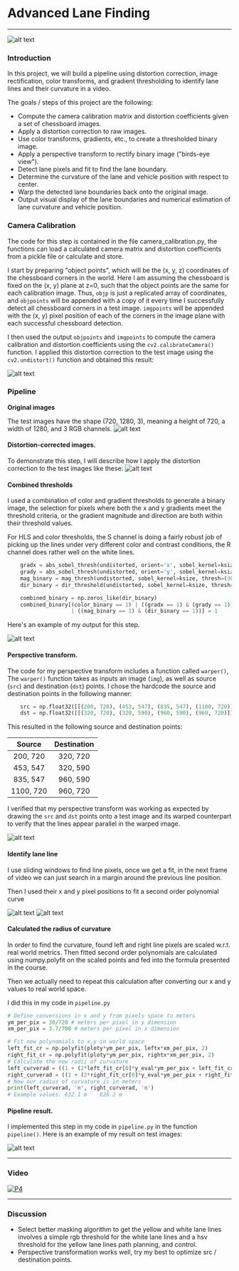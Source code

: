 # **Advanced Lane Finding**
***

![alt text][image1]

### Introduction

In this project, we will build a pipeline using distortion correction, image rectification, color transforms, and gradient thresholding to identify lane lines and their curvature in a video.


The goals / steps of this project are the following:

* Compute the camera calibration matrix and distortion coefficients given a set of chessboard images.
* Apply a distortion correction to raw images.
* Use color transforms, gradients, etc., to create a thresholded binary image.
* Apply a perspective transform to rectify binary image ("birds-eye view").
* Detect lane pixels and fit to find the lane boundary.
* Determine the curvature of the lane and vehicle position with respect to center.
* Warp the detected lane boundaries back onto the original image.
* Output visual display of the lane boundaries and numerical estimation of lane curvature and vehicle position.

[//]: # (Image References)

[image1]: ./resources/preface.png "Preface"
[image2]: ./resources/undistorted.png "Undistorted"
[image3]: ./resources/original_images.png "Original"
[image4]: ./resources/undistorted_images.png "Undistorted Images"
[image5]: ./resources/combined.png "Combined Thresholds"
[image6]: ./resources/warped.png "Perspective Transform"
[image7]: ./resources/sliding_window.png "Sliding Window"
[image8]: ./resources/sliding_window2.png "Sliding Window 2"
[image9]: ./resources/final.png "Pipeline Output"



### Camera Calibration


The code for this step is contained in the file camera_calibration.py, the functions can load a calculated camera matrix and distortion coefficients from a pickle file or calculate and store.

I start by preparing "object points", which will be the (x, y, z) coordinates of the chessboard corners in the world. Here I am assuming the chessboard is fixed on the (x, y) plane at z=0, such that the object points are the same for each calibration image.  Thus, `objp` is just a replicated array of coordinates, and `objpoints` will be appended with a copy of it every time I successfully detect all chessboard corners in a test image.  `imgpoints` will be appended with the (x, y) pixel position of each of the corners in the image plane with each successful chessboard detection.

I then used the output `objpoints` and `imgpoints` to compute the camera calibration and distortion coefficients using the `cv2.calibrateCamera()` function.  I applied this distortion correction to the test image using the `cv2.undistort()` function and obtained this result:

![alt text][image2]

### Pipeline

**Original images**

The test images have the shape (720, 1280, 3), meaning a height of 720, a width of 1280, and 3 RGB channels.
![alt text][image3]

#### Distortion-corrected images.

To demonstrate this step, I will describe how I apply the distortion correction to the test images like these:
![alt text][image4]

#### Combined thresholds


I used a combination of color and gradient thresholds to generate a binary image, the selection for pixels where both the x and y gradients meet the threshold criteria, or the gradient magnitude and direction are both within their threshold values.

For HLS and color thresholds, the S channel is doing a fairly robust job of picking up the lines under very different color and contrast conditions, the R channel does rather well on the white lines.

```python
    gradx = abs_sobel_thresh(undistorted, orient='x', sobel_kernel=ksize, thresh=(20, 100))
    grady = abs_sobel_thresh(undistorted, orient='y', sobel_kernel=ksize, thresh=(20, 100))
    mag_binary = mag_thresh(undistorted, sobel_kernel=ksize, thresh=(30, 100))
    dir_binary = dir_threshold(undistorted, sobel_kernel=ksize, thresh=(0.7, 1.3))

    combined_binary = np.zeros_like(dir_binary)
    combined_binary[(color_binary == 1) | ((gradx == 1) & (grady == 1)) \
                    | ((mag_binary == 1) & (dir_binary == 1))] = 1
```
Here's an example of my output for this step.

![alt text][image5]

#### Perspective transform.

The code for my perspective transform includes a function called `warper()`, The `warper()` function takes as inputs an image (`img`), as well as source (`src`) and destination (`dst`) points.  I chose the hardcode the source and destination points in the following manner:

```python
    src = np.float32([[(200, 720), (453, 547), (835, 547), (1100, 720)]])
    dst = np.float32([[(320, 720), (320, 590), (960, 590), (960, 720)]])
```

This resulted in the following source and destination points:

| Source        | Destination   |
|:-------------:|:-------------:|
| 200, 720      | 320, 720        |
| 453, 547      | 320, 590      |
| 835, 547     | 960, 590      |
| 1100, 720      | 960, 720        |

I verified that my perspective transform was working as expected by drawing the `src` and `dst` points onto a test image and its warped counterpart to verify that the lines appear parallel in the warped image.

![alt text][image6]


#### Identify lane line

I use sliding windows to find line pixels, once we get a fit, in the next frame of video we can just search in a margin around the previous line position.

Then I used their x and y pixel positions to fit a second order polynomial curve

![alt text][image7]
![alt text][image8]

#### Calculated the radius of curvature

In order to find the curvature, found left and right line pixels are scaled w.r.t. real world metrics. Then fitted second order polynomials are calculated using numpy.polyfit on the scaled points and fed into the formula presented in the course.

Then we actually need to repeat this calculation after converting our x and y values to real world space.

I did this in my code in `pipeline.py`

```python
# Define conversions in x and y from pixels space to meters
ym_per_pix = 30/720 # meters per pixel in y dimension
xm_per_pix = 3.7/700 # meters per pixel in x dimension

# Fit new polynomials to x,y in world space
left_fit_cr = np.polyfit(ploty*ym_per_pix, leftx*xm_per_pix, 2)
right_fit_cr = np.polyfit(ploty*ym_per_pix, rightx*xm_per_pix, 2)
# Calculate the new radii of curvature
left_curverad = ((1 + (2*left_fit_cr[0]*y_eval*ym_per_pix + left_fit_cr[1])**2)**1.5) / np.absolute(2*left_fit_cr[0])
right_curverad = ((1 + (2*right_fit_cr[0]*y_eval*ym_per_pix + right_fit_cr[1])**2)**1.5) / np.absolute(2*right_fit_cr[0])
# Now our radius of curvature is in meters
print(left_curverad, 'm', right_curverad, 'm')
# Example values: 632.1 m    626.2 m
```

#### Pipeline result.

I implemented this step in my code in `pipeline.py` in the function `pipeline()`.  Here is an example of my result on test images:

![alt text][image9]

---

### Video



[![P4](https://img.youtube.com/vi/xrX9KBEZ2Z0/0.jpg)](https://www.youtube.com/watch?v=xrX9KBEZ2Z0 "Advanced Lane Finding")


---

### Discussion


* Select better masking algorithm to get the yellow and white lane lines involves a simple rgb threshold for the white lane lines and a hsv threshold for the yellow lane lines
path planning, and control.
* Perspective transformation works well, try my best to optimize src / destination points.
